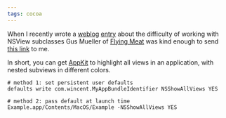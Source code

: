 ```yaml
---
tags: cocoa
---
```


When I recently wrote a [weblog](/wiki/weblog) [entry](http://wincent.com/a/about/wincent/weblog/archives/2007/10/appkit_vs_found.php) about the difficulty of working with NSView subclasses Gus Mueller of [Flying Meat](http://flyingmeat.com/) was kind enough to send [this link](http://borkware.com/quickies/single?id=205) to me.

In short, you can get [AppKit](/wiki/AppKit) to highlight all views in an application, with nested subviews in different colors.

    # method 1: set persistent user defaults
    defaults write com.wincent.MyAppBundleIdentifier NSShowAllViews YES

    # method 2: pass default at launch time
    Example.app/Contents/MacOS/Example -NSShowAllViews YES
